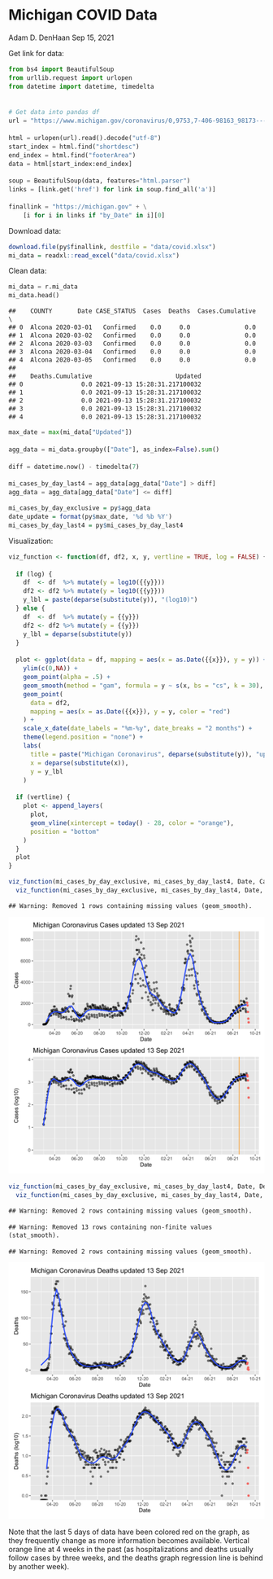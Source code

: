 Michigan COVID Data
================
Adam D. DenHaan
Sep 15, 2021

Get link for data:

``` python
from bs4 import BeautifulSoup
from urllib.request import urlopen
from datetime import datetime, timedelta


# Get data into pandas df
url = "https://www.michigan.gov/coronavirus/0,9753,7-406-98163_98173---,00.html"

html = urlopen(url).read().decode("utf-8")
start_index = html.find("shortdesc")
end_index = html.find("footerArea")
data = html[start_index:end_index]

soup = BeautifulSoup(data, features="html.parser")
links = [link.get('href') for link in soup.find_all('a')]

finallink = "https://michigan.gov" + \
    [i for i in links if "by_Date" in i][0]
```

Download data:

``` r
download.file(py$finallink, destfile = "data/covid.xlsx")
mi_data = readxl::read_excel("data/covid.xlsx")
```

Clean data:

``` python
mi_data = r.mi_data
mi_data.head()
```

    ##    COUNTY       Date CASE_STATUS  Cases  Deaths  Cases.Cumulative  \
    ## 0  Alcona 2020-03-01   Confirmed    0.0     0.0               0.0   
    ## 1  Alcona 2020-03-02   Confirmed    0.0     0.0               0.0   
    ## 2  Alcona 2020-03-03   Confirmed    0.0     0.0               0.0   
    ## 3  Alcona 2020-03-04   Confirmed    0.0     0.0               0.0   
    ## 4  Alcona 2020-03-05   Confirmed    0.0     0.0               0.0   
    ## 
    ##    Deaths.Cumulative                       Updated  
    ## 0                0.0 2021-09-13 15:28:31.217100032  
    ## 1                0.0 2021-09-13 15:28:31.217100032  
    ## 2                0.0 2021-09-13 15:28:31.217100032  
    ## 3                0.0 2021-09-13 15:28:31.217100032  
    ## 4                0.0 2021-09-13 15:28:31.217100032

``` python
max_date = max(mi_data["Updated"])

agg_data = mi_data.groupby(["Date"], as_index=False).sum()

diff = datetime.now() - timedelta(7)
  
mi_cases_by_day_last4 = agg_data[agg_data["Date"] > diff]
agg_data = agg_data[agg_data["Date"] <= diff]
```

``` r
mi_cases_by_day_exclusive = py$agg_data
date_update = format(py$max_date, '%d %b %Y')
mi_cases_by_day_last4 = py$mi_cases_by_day_last4
```

Visualization:

``` r
viz_function <- function(df, df2, x, y, vertline = TRUE, log = FALSE) {
  
  if (log) {
    df  <- df  %>% mutate(y = log10({{y}}))
    df2 <- df2 %>% mutate(y = log10({{y}}))
    y_lbl = paste(deparse(substitute(y)), "(log10)")
  } else {
    df  <- df  %>% mutate(y = {{y}})
    df2 <- df2 %>% mutate(y = {{y}})
    y_lbl = deparse(substitute(y))
  }
  
  plot <- ggplot(data = df, mapping = aes(x = as.Date({{x}}), y = y)) +
    ylim(c(0,NA)) +
    geom_point(alpha = .5) +
    geom_smooth(method = "gam", formula = y ~ s(x, bs = "cs", k = 30), se = FALSE) +
    geom_point(
      data = df2,
      mapping = aes(x = as.Date({{x}}), y = y, color = "red")
    ) +
    scale_x_date(date_labels = "%m-%y", date_breaks = "2 months") + 
    theme(legend.position = "none") +
    labs(
      title = paste("Michigan Coronavirus", deparse(substitute(y)), "updated", date_update),
      x = deparse(substitute(x)),
      y = y_lbl
    )
  
  if (vertline) {
    plot <- append_layers(
      plot,
      geom_vline(xintercept = today() - 28, color = "orange"),
      position = "bottom"
    )
  }
  plot
}
```

``` r
viz_function(mi_cases_by_day_exclusive, mi_cases_by_day_last4, Date, Cases) /
  viz_function(mi_cases_by_day_exclusive, mi_cases_by_day_last4, Date, Cases, log = TRUE)
```

    ## Warning: Removed 1 rows containing missing values (geom_smooth).

![](MiCorona_files/figure-gfm/viz-1.png)<!-- -->

``` r
viz_function(mi_cases_by_day_exclusive, mi_cases_by_day_last4, Date, Deaths, vertline = FALSE) / 
  viz_function(mi_cases_by_day_exclusive, mi_cases_by_day_last4, Date, Deaths, vertline = FALSE, log = TRUE)
```

    ## Warning: Removed 2 rows containing missing values (geom_smooth).

    ## Warning: Removed 13 rows containing non-finite values (stat_smooth).

    ## Warning: Removed 2 rows containing missing values (geom_smooth).

![](MiCorona_files/figure-gfm/viz2-1.png)<!-- -->

Note that the last 5 days of data have been colored red on the graph, as
they frequently change as more information becomes available. Vertical
orange line at 4 weeks in the past (as hospitalizations and deaths
usually follow cases by three weeks, and the deaths graph regression
line is behind by another week).
